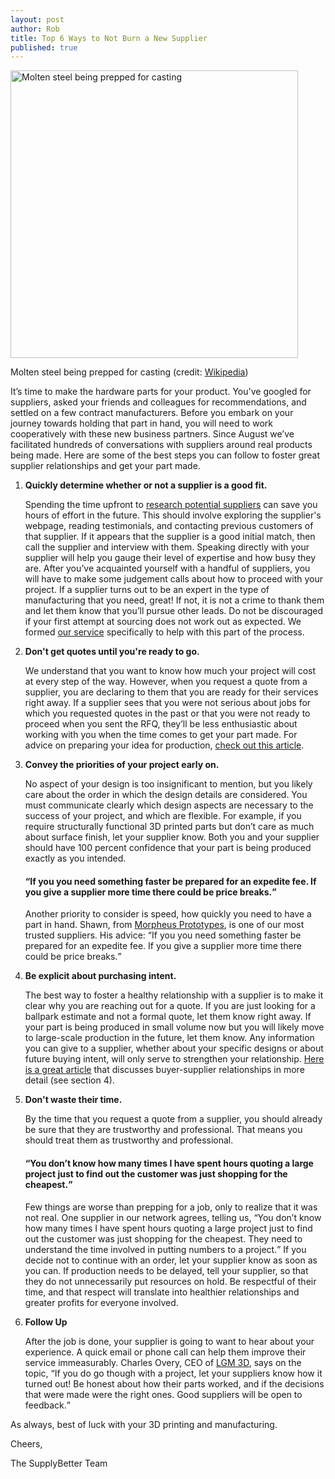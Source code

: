 ```yaml
--- 
layout: post
author: Rob
title: Top 6 Ways to Not Burn a New Supplier
published: true
---
```


<p><img src="http://upload.wikimedia.org/wikipedia/commons/4/48/Gussmetallschmelze.jpg" alt="Molten steel being prepped for casting" width=460></a></p>
<p>Molten steel being prepped for casting (credit: <a href="http://upload.wikimedia.org/wikipedia/commons/4/48/Gussmetallschmelze.jpg" target="_blank">Wikipedia</a>)</p>

<p>It’s time to make the hardware parts for your product. You've googled for suppliers, asked your friends and colleagues for recommendations, and settled on a few contract manufacturers. Before you embark on your journey towards holding that part in hand, you will need to work cooperatively with these new business partners. Since August we’ve facilitated hundreds of conversations with suppliers around real products being made. Here are some of the best steps you can follow to foster great supplier relationships and get your part made.</p>
<ol>
<li>
  <p><strong>Quickly determine whether or not a supplier is a good fit.</strong></p>
  <p>Spending the time upfront to <a href="http://www.zycus.com/blog/supplier-management/the-supplier-information-performance-dossier-part-2-supplier-information-management.html" target="_blank">research potential suppliers</a> can save you hours of effort in the future. This should involve exploring the supplier's webpage, reading testimonials, and contacting previous customers of that supplier. If it appears that the supplier is a good initial match, then call the supplier and interview with them. Speaking directly with your supplier will help you gauge their level of expertise and how busy they are. After you’ve acquainted yourself with a handful of suppliers, you will have to make some judgement calls about how to proceed with your project. If a supplier turns out to be an expert in the type of manufacturing that you need, great! If not, it is not a crime to thank them and let them know that you’ll pursue other leads. Do not be discouraged if your first attempt at sourcing does not work out as expected.  We formed <a href="http://supplybetter.com" target="_blank">our service</a> specifically to help with this part of the process.</p></li> 
<li>
  <p><strong>Don't get quotes until you're ready to go.</strong></p>
  <p>We understand that you want to know how much your project will cost at every step of the way. However, when you request a quote from a supplier, you are declaring to them that you are ready for their services right away. If a supplier sees that you were not serious about jobs for which you requested quotes in the past or that you were not ready to proceed when you sent the RFQ, they’ll be less enthusiastic about working with you when the time comes to get your part made. For advice on preparing your idea for production, <a href="http://www.businessweek.com/smallbiz/content/oct2009/sb2009102_031287.htm" target="_blank">check out this article</a>.</p>
</li>
<li>
  <p><strong>Convey the priorities of your project early on.</strong></p>
  <p>No aspect of your design is too insignificant to mention, but you likely care about the order in which the design details are considered. You must communicate clearly which design aspects are necessary to the success of your project, and which are flexible. For example, if you require structurally functional 3D printed parts but don’t care as much about surface finish, let your supplier know. Both you and your supplier should have 100 percent confidence that your part is being produced exactly as you intended.</p>

  <h4><q>If you you need something faster be prepared for an expedite fee. If you give a supplier more time there could be price breaks.</q></h4>

  <p>Another priority to consider is speed, how quickly you need to have a part in hand. Shawn, from <a href="http://www.morpheusrp.com" target="_blank">Morpheus Prototypes</a>, is one of our most trusted suppliers. His advice: <q>If you you need something faster be prepared for an expedite fee. If you give a supplier more time there could be price breaks.</q></p>
</li>
<li>
  <p><strong>Be explicit about purchasing intent.</strong></p>
  <p>The best way to foster a healthy relationship with a supplier is to make it clear why you are reaching out for a quote. If you are just looking for a ballpark estimate and not a formal quote, let them know right away. If your part is being produced in small volume now but you will likely move to large-scale production in the future, let them know. Any information you can give to a supplier, whether about your specific designs or about future buying intent, will only serve to strengthen your relationship. <a href="http://www.ladieswholaunch.com/magazine/fa-planecomfort/1407" target="_blank">Here is a great article</a> that discusses buyer-supplier relationships in more detail (see section 4).</p>
</li>
<li>
  <p><strong>Don't waste their time.</strong></p>
  <p>By the time that you request a quote from a supplier, you should already be sure that they are trustworthy and professional. That means you should treat them as trustworthy and professional.</p>

<p><h4><q>You don’t know how many times I have spent hours quoting a large project just to find out the customer was just shopping for the cheapest.</q></h4></p>

<p>Few things are worse than prepping for a job, only to realize that it was not real. One supplier in our network agrees, telling us, <q>You don’t know how many times I have spent hours quoting a large project just to find out the customer was just shopping for the cheapest. They need to understand the time involved in putting numbers to a project.</q> If you decide not to continue with an order, let your supplier know as soon as you can. If production needs to be delayed, tell your supplier, so that they do not unnecessarily put resources on hold. Be respectful of their time, and that respect will translate into healthier relationships and greater profits for everyone involved.</p>
<li>
  <p><strong>Follow Up</strong></p>
  <p>After the job is done, your supplier is going to want to hear about your experience. A quick email or phone call can help them improve their service immeasurably. Charles Overy, CEO of <a href="http://www.lgm3d.com" target="_blank">LGM 3D</a>, says on the topic, <q>If you do go though with a project, let your suppliers know how it turned out! Be honest about how their parts worked, and if the decisions that were made were the right ones. Good suppliers will be open to feedback.</q></p>
</li>
</ol>

<p>As always, best of luck with your 3D printing and manufacturing.</p>

<p>Cheers,</p>
<p>The SupplyBetter Team</p>